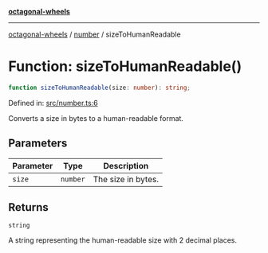 [**octagonal-wheels**](../../../../README.md)

***

[octagonal-wheels](../../../../globals.md) / [number](../README.md) / sizeToHumanReadable

# Function: sizeToHumanReadable()

```ts
function sizeToHumanReadable(size: number): string;
```

Defined in: [src/number.ts:6](https://github.com/vrtmrz/octagonal-wheels/blob/main/src/number.ts#L6)

Converts a size in bytes to a human-readable format.

## Parameters

| Parameter | Type | Description |
| ------ | ------ | ------ |
| `size` | `number` | The size in bytes. |

## Returns

`string`

A string representing the human-readable size with 2 decimal places.
